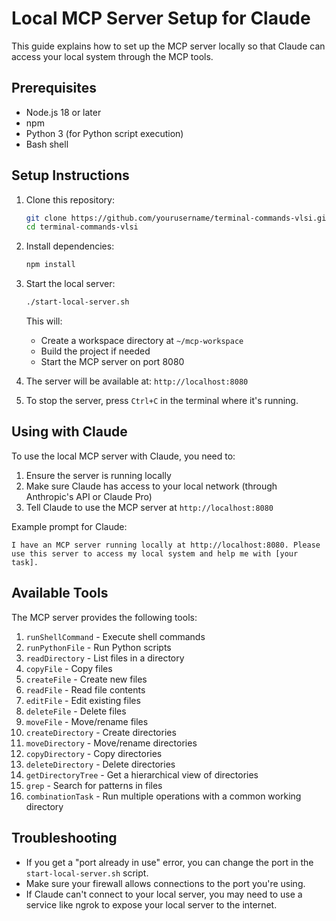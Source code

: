 # Local MCP Server Setup for Claude

This guide explains how to set up the MCP server locally so that Claude can access your local system through the MCP tools.

## Prerequisites

- Node.js 18 or later
- npm
- Python 3 (for Python script execution)
- Bash shell

## Setup Instructions

1. Clone this repository:
   ```bash
   git clone https://github.com/yourusername/terminal-commands-vlsi.git
   cd terminal-commands-vlsi
   ```

2. Install dependencies:
   ```bash
   npm install
   ```

3. Start the local server:
   ```bash
   ./start-local-server.sh
   ```

   This will:
   - Create a workspace directory at `~/mcp-workspace`
   - Build the project if needed
   - Start the MCP server on port 8080

4. The server will be available at: `http://localhost:8080`

5. To stop the server, press `Ctrl+C` in the terminal where it's running.

## Using with Claude

To use the local MCP server with Claude, you need to:

1. Ensure the server is running locally
2. Make sure Claude has access to your local network (through Anthropic's API or Claude Pro)
3. Tell Claude to use the MCP server at `http://localhost:8080`

Example prompt for Claude:

```
I have an MCP server running locally at http://localhost:8080. Please use this server to access my local system and help me with [your task].
```

## Available Tools

The MCP server provides the following tools:

1. `runShellCommand` - Execute shell commands
2. `runPythonFile` - Run Python scripts
3. `readDirectory` - List files in a directory
4. `copyFile` - Copy files
5. `createFile` - Create new files
6. `readFile` - Read file contents
7. `editFile` - Edit existing files
8. `deleteFile` - Delete files
9. `moveFile` - Move/rename files
10. `createDirectory` - Create directories
11. `moveDirectory` - Move/rename directories
12. `copyDirectory` - Copy directories
13. `deleteDirectory` - Delete directories
14. `getDirectoryTree` - Get a hierarchical view of directories
15. `grep` - Search for patterns in files
16. `combinationTask` - Run multiple operations with a common working directory

## Troubleshooting

- If you get a "port already in use" error, you can change the port in the `start-local-server.sh` script.
- Make sure your firewall allows connections to the port you're using.
- If Claude can't connect to your local server, you may need to use a service like ngrok to expose your local server to the internet.
